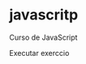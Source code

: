 # javascritp
 Curso de JavaScript

 <a hrel="https://github.com/AlessonDsantos/javascritp/tree/main/pesoIdeal"> Executar exerccio </a>